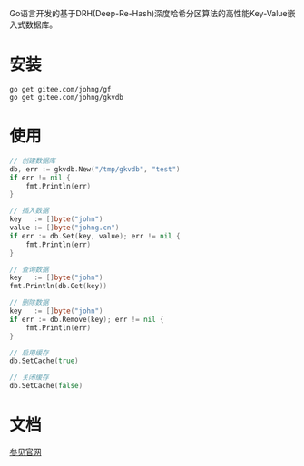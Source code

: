 Go语言开发的基于DRH(Deep-Re-Hash)深度哈希分区算法的高性能Key-Value嵌入式数据库。

# 安装
```
go get gitee.com/johng/gf
go get gitee.com/johng/gkvdb
````


# 使用
```go
// 创建数据库
db, err := gkvdb.New("/tmp/gkvdb", "test")
if err != nil {
    fmt.Println(err)
}

// 插入数据
key   := []byte("john")
value := []byte("johng.cn")
if err := db.Set(key, value); err != nil {
    fmt.Println(err)
}

// 查询数据
key   := []byte("john")
fmt.Println(db.Get(key))

// 删除数据
key   := []byte("john")
if err := db.Remove(key); err != nil {
    fmt.Println(err)
}

// 启用缓存
db.SetCache(true)

// 关闭缓存
db.SetCache(false)
```


# 文档
[参见官网](http://johng.cn/gkvdb/)
